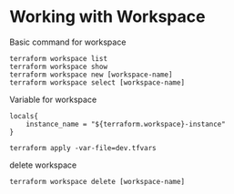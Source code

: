 # Working with Workspace
Basic command for workspace
```
terraform workspace list
terraform workspace show
terraform workspace new [workspace-name]
terraform workspace select [workspace-name]
```

Variable for workspace
```
locals{
    instance_name = "${terraform.workspace}-instance"
}
```

```
terraform apply -var-file=dev.tfvars
```

delete workspace
```
terraform workspace delete [workspace-name]
```